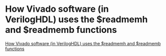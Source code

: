 # How Vivado software (in VerilogHDL) uses the $readmemh and $readmemb functions
[How Vivado software (in VerilogHDL) uses the $readmemh and $readmemb functions](https://aiwithcloud.com/2022/09/15/how_vivado_software_in_veriloghdl_uses_the_readmemh_and_readmemb_functions/)